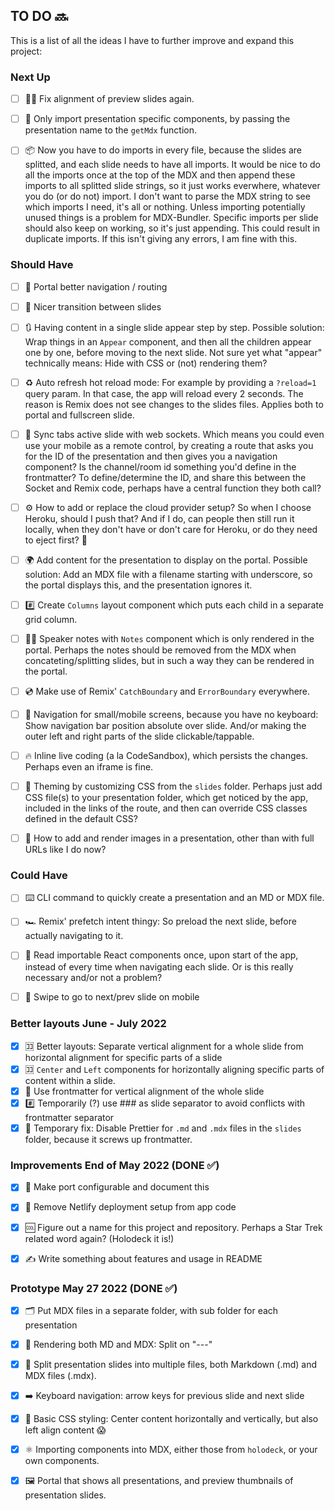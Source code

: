 ## TO DO 🔜

This is a list of all the ideas I have to further improve and expand this project:

### Next Up

- [ ] 🕵️‍♀️ Fix alignment of preview slides again.

- [ ] 🔂 Only import presentation specific components, by passing the presentation name to the `getMdx` function.

- [ ] 📦 Now you have to do imports in every file, because the slides are splitted, and each slide needs to have all imports. It would be nice to do all the imports once at the top of the MDX and then append these imports to all splitted slide strings, so it just works everwhere, whatever you do (or do not) import. I don't want to parse the MDX string to see which imports I need, it's all or nothing. Unless importing potentially unused things is a problem for MDX-Bundler. Specific imports per slide should also keep on working, so it's just appending. This could result in duplicate imports. If this isn't giving any errors, I am fine with this.

### Should Have

- [ ] 🚸 Portal better navigation / routing

- [ ] 🔁 Nicer transition between slides

- [ ] 🔃 Having content in a single slide appear step by step. Possible solution: Wrap things in an `Appear` component, and then all the children appear one by one, before moving to the next slide. Not sure yet what "appear" technically means: Hide with CSS or (not) rendering them?

- [ ] ♻️ Auto refresh hot reload mode: For example by providing a `?reload=1` query param. In that case, the app will reload every 2 seconds. The reason is Remix does not see changes to the slides files. Applies both to portal and fullscreen slide.

- [ ] 🔌 Sync tabs active slide with web sockets. Which means you could even use your mobile as a remote control, by creating a route that asks you for the ID of the presentation and then gives you a navigation component? Is the channel/room id something you'd define in the frontmatter? To define/determine the ID, and share this between the Socket and Remix code, perhaps have a central function they both call?

- [ ] ⚙️ How to add or replace the cloud provider setup? So when I choose Heroku, should I push that? And if I do, can people then still run it locally, when they don't have or don't care for Heroku, or do they need to eject first? 🤔

- [ ] 🌍 Add content for the presentation to display on the portal. Possible solution: Add an MDX file with a filename starting with underscore, so the portal displays this, and the presentation ignores it.

- [ ] #️⃣ Create `Columns` layout component which puts each child in a separate grid column.

- [ ] 👩‍🏫 Speaker notes with `Notes` component which is only rendered in the portal. Perhaps the notes should be removed from the MDX when concateting/splitting slides, but in such a way they can be rendered in the portal.

- [ ] 💿 Make use of Remix' `CatchBoundary` and `ErrorBoundary` everywhere.

- [ ] 🤳 Navigation for small/mobile screens, because you have no keyboard: Show navigation bar position absolute over slide. And/or making the outer left and right parts of the slide clickable/tappable.

- [ ] 🔥 Inline live coding (a la CodeSandbox), which persists the changes. Perhaps even an iframe is fine.

- [ ] 🎡 Theming by customizing CSS from the `slides` folder. Perhaps just add CSS file(s) to your presentation folder, which get noticed by the app, included in the links of the route, and then can override CSS classes defined in the default CSS?

- [ ] 📸 How to add and render images in a presentation, other than with full URLs like I do now?

### Could Have

- [ ] ⌨️ CLI command to quickly create a presentation and an MD or MDX file.

- [ ] 🏎 Remix' prefetch intent thingy: So preload the next slide, before actually navigating to it.

- [ ] 🐞 Read importable React components once, upon start of the app, instead of every time when navigating each slide. Or is this really necessary and/or not a problem?

- [ ] 📱 Swipe to go to next/prev slide on mobile

### Better layouts June - July 2022

- [x] 🈁 Better layouts: Separate vertical alignment for a whole slide from horizontal alignment for specific parts of a slide
- [x] 🈁 `Center` and `Left` components for horizontally aligning specific parts of content within a slide.
- [x] 📜 Use frontmatter for vertical alignment of the whole slide
- [x] #️⃣ Temporarily (?) use ### as slide separator to avoid conflicts with frontmatter separator
- [x] 🧹 Temporary fix: Disable Prettier for `.md` and `.mdx` files in the `slides` folder, because it screws up frontmatter.

### Improvements End of May 2022 (DONE ✅)

- [x] 🚪 Make port configurable and document this

- [x] 📵 Remove Netlify deployment setup from app code

- [x] 🆒 Figure out a name for this project and repository. Perhaps a Star Trek related word again? (Holodeck it is!)

- [x] ✍️ Write something about features and usage in README

### Prototype May 27 2022 (DONE ✅)

- [x] 🗂 Put MDX files in a separate folder, with sub folder for each presentation

- [x] 📄 Rendering both MD and MDX: Split on "---"

- [x] 📃 Split presentation slides into multiple files, both Markdown (.md) and MDX files (.mdx).

- [x] ➡️ Keyboard navigation: arrow keys for previous slide and next slide

- [x] 💅 Basic CSS styling: Center content horizontally and vertically, but also left align content 😱

- [x] ⚛️ Importing components into MDX, either those from `holodeck`, or your own components.

- [x] 🖼 Portal that shows all presentations, and preview thumbnails of presentation slides.
